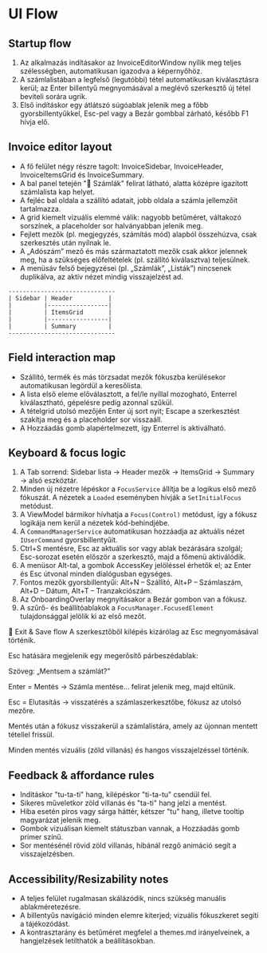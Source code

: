 # UI Flow

## Startup flow

1. Az alkalmazás indításakor az InvoiceEditorWindow nyílik meg teljes szélességben, automatikusan igazodva a képernyőhöz.
2. A számlalistában a legfelső (legutóbbi) tétel automatikusan kiválasztásra kerül; az Enter billentyű megnyomásával a meglévő szerkesztő új tétel beviteli sorára ugrik.
3. Első indításkor egy átlátszó súgóablak jelenik meg a főbb gyorsbillentyűkkel, Esc-pel vagy a Bezár gombbal zárható, később F1 hívja elő.

## Invoice editor layout

* A fő felület négy részre tagolt: InvoiceSidebar, InvoiceHeader, InvoiceItemsGrid és InvoiceSummary.
* A bal panel tetején "📄 Számlák" felirat látható, alatta középre igazított számlalista kap helyet.
* A fejléc bal oldala a szállító adatait, jobb oldala a számla jellemzőit tartalmazza.
* A grid kiemelt vizuális elemmé válik: nagyobb betűméret, váltakozó sorszínek, a placeholder sor halványabban jelenik meg.
* Fejlett mezők (pl. megjegyzés, számítás mód) alapból összehúzva, csak szerkesztés után nyílnak le.
* A „Adószám” mező és más származtatott mezők csak akkor jelennek meg, ha a szükséges előfeltételek (pl. szállító kiválasztva) teljesülnek.
* A menüsáv felső bejegyzései (pl. „Számlák”, „Listák”) nincsenek duplikálva, az aktív nézet mindig visszajelzést ad.

```
------------------------------
| Sidebar | Header          |
|         |-----------------|
|         | ItemsGrid       |
|         |-----------------|
|         | Summary         |
------------------------------
```

## Field interaction map

* Szállító, termék és más törzsadat mezők fókuszba kerülésekor automatikusan legördül a keresőlista.
* A lista első eleme előválasztott, a fel/le nyíllal mozogható, Enterrel kiválasztható, gépelésre pedig azonnal szűkül.
* A tételgrid utolsó mezőjén Enter új sort nyit; Escape a szerkesztést szakítja meg és a placeholder sor visszaáll.
* A Hozzáadás gomb alapértelmezett, így Enterrel is aktiválható.

## Keyboard & focus logic

1. A Tab sorrend: Sidebar lista → Header mezők → ItemsGrid → Summary → alsó eszköztár.
2. Minden új nézetre lépéskor a `FocusService` állítja be a logikus első mező fókuszát. A nézetek a `Loaded` eseményben hívják a `SetInitialFocus` metódust.
3. A ViewModel bármikor hívhatja a `Focus(Control)` metódust, így a fókusz logikája nem kerül a nézetek kód-behindjébe.
4. A `CommandManagerService` automatikusan hozzáadja az aktuális nézet `IUserCommand` gyorsbillentyűit.
5. Ctrl+S mentésre, Esc az aktuális sor vagy ablak bezárására szolgál; Esc-sorozat esetén először a szerkesztő, majd a főmenü aktiválódik.
6. A menüsor Alt-tal, a gombok AccessKey jelöléssel érhetők el; az Enter és Esc útvonal minden dialógusban egységes.
7. Fontos mezők gyorsbillentyűi: Alt+N – Szállító, Alt+P – Számlaszám, Alt+D – Dátum, Alt+T – Tranzakciószám.
8. Az OnboardingOverlay megnyitásakor a Bezár gombon van a fókusz.
9. A szűrő- és beállítóablakok a `FocusManager.FocusedElement` tulajdonsággal jelölik ki az első mezőt.

🧾 Exit & Save flow
A szerkesztőből kilépés kizárólag az Esc megnyomásával történik.

Esc hatására megjelenik egy megerősítő párbeszédablak:

Szöveg: „Mentsem a számlát?”

Enter = Mentés → Számla mentése… felirat jelenik meg, majd eltűnik.

Esc = Elutasítás → visszatérés a számlaszerkesztőbe, fókusz az utolsó mezőre.

Mentés után a fókusz visszakerül a számlalistára, amely az újonnan mentett tétellel frissül.

Minden mentés vizuális (zöld villanás) és hangos visszajelzéssel történik.

## Feedback & affordance rules

* Indításkor "tu-ta-ti" hang, kilépéskor "ti-ta-tu" csendül fel.
* Sikeres műveletkor zöld villanás és "ta-ti" hang jelzi a mentést.
* Hiba esetén piros vagy sárga háttér, kétszer "tu" hang, illetve tooltip magyarázat jelenik meg.
* Gombok vizuálisan kiemelt státuszban vannak, a Hozzáadás gomb primer színű.
* Sor mentésénél rövid zöld villanás, hibánál rezgő animáció segít a visszajelzésben.

## Accessibility/Resizability notes

* A teljes felület rugalmasan skálázódik, nincs szükség manuális ablakméretezésre.
* A billentyűs navigáció minden elemre kiterjed; vizuális fókuszkeret segíti a tájékozódást.
* A kontrasztarány és betűméret megfelel a themes.md irányelveinek, a hangjelzések letilthatók a beállításokban.
